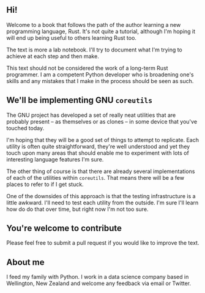 ## Hi!

Welcome to a book that follows the path of the author learning a new programming
language, Rust. It's not quite a tutorial, although I'm hoping it will end up
being useful to others learning Rust too.

The text is more a lab notebook. I'll try to document what I'm trying to achieve
at each step and then make.

This text should not be considered the work of a long-term Rust programmer.
I am a competent Python developer who is broadening one's skills and
any mistakes that I make in the process should be seen as such.  


## We'll be implementing GNU `coreutils`

The GNU project has developed a set of really neat utilities that are probably
present &ndash; as themselves or as clones &ndash; in some device that you've
touched today.

I'm hoping that they will be a good set of things to attempt to replicate.
Each utility is often quite straightforward, they're well understood and
yet they touch upon many areas that should enable me to experiment with lots of
interesting language features I'm sure.

The other thing of course is that there are already several implementations of
each of the utilities within `coreutils`. That means there will be a few places
to refer to if I get stuck.

One of the downsides of this approach is that the testing infrastructure is a
little awkward. I'll need to test each utility from the outside. I'm sure I'll
learn how do do that over time, but right now I'm not too sure.


## You're welcome to contribute

Please feel free to submit a pull request if you would like to improve the text.


## About me

I feed my family with Python. I work in a data science company based in
Wellington, New Zealand and welcome any feedback via email or Twitter.

